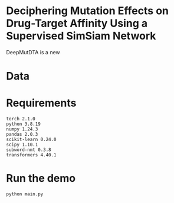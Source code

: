 # Deciphering Mutation Effects on Drug-Target Affinity Using a Supervised SimSiam Network

DeepMutDTA is a new 

# Data


# Requirements
```
torch 2.1.0
python 3.8.19
numpy 1.24.3
pandas 2.0.3
scikit-learn 0.24.0
scipy 1.10.1
subword-nmt 0.3.8
transformers 4.40.1
```

# Run the demo

```
python main.py
```

